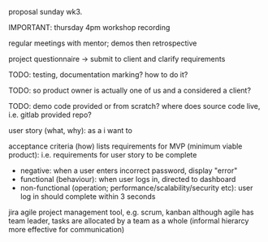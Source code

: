 <!-- SPDX-License-Identifier: zlib-acknowledgement -->
proposal sunday wk3.

IMPORTANT: thursday 4pm workshop recording

regular meetings with mentor; demos then retrospective

project questionnaire -> submit to client and clarify requirements

TODO: testing, documentation marking? how to do it?

TODO: so product owner is actually one of us and a considered a client?

TODO: demo code provided or from scratch?
      where does source code live, i.e. gitlab provided repo?

user story (what, why):
as a <User> i want <to log in> to <access my information>

acceptance criteria (how) lists requirements for MVP (minimum viable product):
i.e. requirements for user story to be complete
- negative: when a user enters incorrect password, display "error"
- functional (behaviour): when user logs in, directed to dashboard 
- non-functional (operation; performance/scalability/security etc): user log in should complete within 3 seconds

jira agile project management tool, e.g. scrum, kanban
although agile has team leader, tasks are allocated by a team as a whole (informal hierarcy more effective for communication)



